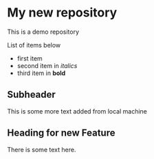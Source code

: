 # My new repository

This is a demo repository

List of items below 

* first item
* second item in *italics*
* third item in **bold**

## Subheader

This is some more text added from local machine

## Heading for new Feature

There is some text here.